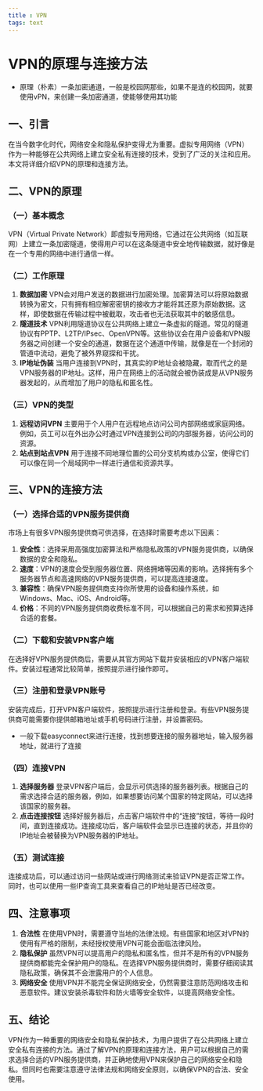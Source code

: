 ```yaml
---
title : VPN
tags: text
---
```


# VPN的原理与连接方法

- 原理（朴素）一条加密通道，一般是校园网那些，如果不是连的校园网，就要使用vPN，来创建一条加密通道，使能够使用其功能

## 一、引言

在当今数字化时代，网络安全和隐私保护变得尤为重要。虚拟专用网络（VPN）作为一种能够在公共网络上建立安全私有连接的技术，受到了广泛的关注和应用。本文将详细介绍VPN的原理和连接方法。

## 二、VPN的原理

### （一）基本概念

VPN（Virtual Private Network）即虚拟专用网络，它通过在公共网络（如互联网）上建立一条加密隧道，使得用户可以在这条隧道中安全地传输数据，就好像是在一个专用的网络中进行通信一样。

### （二）工作原理

1. **数据加密**
VPN会对用户发送的数据进行加密处理。加密算法可以将原始数据转换为密文，只有拥有相应解密密钥的接收方才能将其还原为原始数据。这样，即使数据在传输过程中被截取，攻击者也无法获取其中的敏感信息。
2. **隧道技术**
VPN利用隧道协议在公共网络上建立一条虚拟的隧道。常见的隧道协议有PPTP、L2TP/IPsec、OpenVPN等。这些协议会在用户设备和VPN服务器之间创建一个安全的通道，数据在这个通道中传输，就像是在一个封闭的管道中流动，避免了被外界窥探和干扰。
3. **IP地址伪装**
当用户连接到VPN时，其真实的IP地址会被隐藏，取而代之的是VPN服务器的IP地址。这样，用户在网络上的活动就会被伪装成是从VPN服务器发起的，从而增加了用户的隐私和匿名性。

### （三）VPN的类型

1. **远程访问VPN**
主要用于个人用户在远程地点访问公司内部网络或家庭网络。例如，员工可以在外出办公时通过VPN连接到公司的内部服务器，访问公司的资源。
2. **站点到站点VPN**
用于连接不同地理位置的公司分支机构或办公室，使得它们可以像在同一个局域网中一样进行通信和资源共享。

## 三、VPN的连接方法

### （一）选择合适的VPN服务提供商

市场上有很多VPN服务提供商可供选择，在选择时需要考虑以下因素：

1. **安全性**：选择采用高强度加密算法和严格隐私政策的VPN服务提供商，以确保数据的安全和隐私。
2. **速度**：VPN的速度会受到服务器位置、网络拥堵等因素的影响。选择拥有多个服务器节点和高速网络的VPN服务提供商，可以提高连接速度。
3. **兼容性**：确保VPN服务提供商支持你所使用的设备和操作系统，如Windows、Mac、iOS、Android等。
4. **价格**：不同的VPN服务提供商收费标准不同，可以根据自己的需求和预算选择合适的套餐。

### （二）下载和安装VPN客户端

在选择好VPN服务提供商后，需要从其官方网站下载并安装相应的VPN客户端软件。安装过程通常比较简单，按照提示进行操作即可。

### （三）注册和登录VPN账号

安装完成后，打开VPN客户端软件，按照提示进行注册和登录。有些VPN服务提供商可能需要你提供邮箱地址或手机号码进行注册，并设置密码。

- 一般下载easyconnect来进行连接，找到想要连接的服务器地址，输入服务器地址，就进行了连接

### （四）连接VPN

1. **选择服务器**
登录VPN客户端后，会显示可供选择的服务器列表。根据自己的需求选择合适的服务器，例如，如果想要访问某个国家的特定网站，可以选择该国家的服务器。
2. **点击连接按钮**
选择好服务器后，点击客户端软件中的“连接”按钮，等待一段时间，直到连接成功。连接成功后，客户端软件会显示已连接的状态，并且你的IP地址会被替换为VPN服务器的IP地址。

### （五）测试连接

连接成功后，可以通过访问一些网站或进行网络测试来验证VPN是否正常工作。同时，也可以使用一些IP查询工具来查看自己的IP地址是否已经改变。

## 四、注意事项

1. **合法性**
在使用VPN时，需要遵守当地的法律法规。有些国家和地区对VPN的使用有严格的限制，未经授权使用VPN可能会面临法律风险。
2. **隐私保护**
虽然VPN可以提高用户的隐私和匿名性，但并不是所有的VPN服务提供商都能完全保护用户的隐私。在选择VPN服务提供商时，需要仔细阅读其隐私政策，确保其不会泄露用户的个人信息。
3. **网络安全**
使用VPN并不能完全保证网络安全，仍然需要注意防范网络攻击和恶意软件。建议安装杀毒软件和防火墙等安全软件，以提高网络安全性。

## 五、结论

VPN作为一种重要的网络安全和隐私保护技术，为用户提供了在公共网络上建立安全私有连接的方法。通过了解VPN的原理和连接方法，用户可以根据自己的需求选择合适的VPN服务提供商，并正确地使用VPN来保护自己的网络安全和隐私。但同时也需要注意遵守法律法规和网络安全原则，以确保VPN的合法、安全使用。
